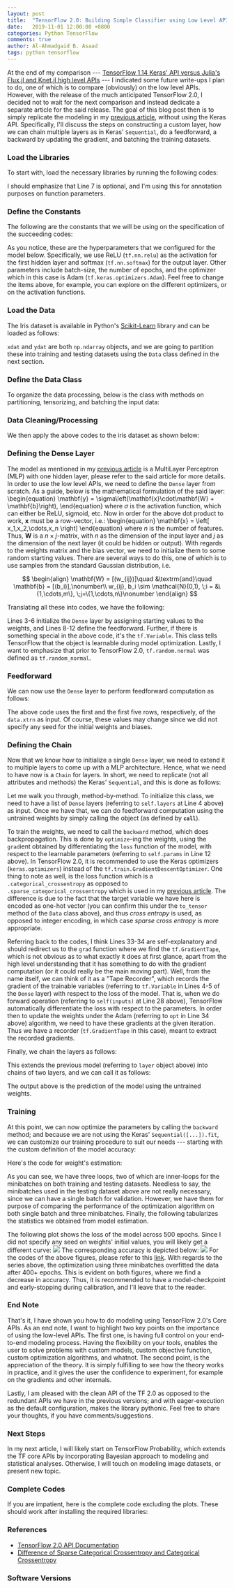 ```yaml
---
layout: post
title:  "TensorFlow 2.0: Building Simple Classifier using Low Level APIs"
date:   2019-11-01 12:00:00 +0800
categories: Python TensorFlow
comments: true
author: Al-Ahmadgaid B. Asaad
tags: python tensorflow
---
```

At the end of my comparison --- <a href="https://estadistika.github.io/julia/python/packages/knet/flux/tensorflow/machine-learning/deep-learning/2019/06/20/Deep-Learning-Exploring-High-Level-APIs-of-Knet.jl-and-Flux.jl-in-comparison-to-Tensorflow-Keras.html">TensorFlow 1.14 Keras' API versus Julia's Flux.jl and Knet.jl high level APIs</a> --- I indicated some future write-ups I plan to do, one of which is to compare (obviously) on the low level APIs. However, with the release of the much anticipated TensorFlow 2.0, I decided not to wait for the next comparison and instead dedicate a separate article for the said release. The goal of this blog post then is to simply replicate the modeling in my <a href="https://estadistika.github.io/julia/python/packages/knet/flux/tensorflow/machine-learning/deep-learning/2019/06/20/Deep-Learning-Exploring-High-Level-APIs-of-Knet.jl-and-Flux.jl-in-comparison-to-Tensorflow-Keras.html">previous article</a>, without using the Keras API. Specifically, I'll discuss the steps on constructing a custom layer, how we can chain multiple layers as in Keras' <code>Sequential</code>, do a feedforward, a backward by updating the gradient, and batching the training datasets. 

### Load the Libraries
To start with, load the necessary libraries by running the following codes:
<script src="https://gist.github.com/alstat/6ca5094612c2031fa80a6ca42fac34b7.js"></script>
I should emphasize that Line 7 is optional, and I'm using this for annotation purposes on function parameters.

### Define the Constants
The following are the constants that we will be using on the specification of the succeeding codes:
<script src="https://gist.github.com/alstat/454aa49e0ccf7d3ca86d65c35a1002c7.js"></script>
As you notice, these are the hyperparameters that we configured for the model below. Specifically, we use ReLU (<code>tf.nn.relu</code>) as the activation for the first hidden layer and softmax (<code>tf.nn.softmax</code>) for the output layer. Other parameters include batch-size, the number of epochs, and the optimizer which in this case is Adam (<code>tf.keras.optimizers.Adam</code>). Feel free to change the items above, for example, you can explore on the different optimizers, or on the activation functions. 

### Load the Data
The Iris dataset is available in Python's <a href="https://scikit-learn.org/">Scikit-Learn</a> library and can be loaded as follows:
<script src="https://gist.github.com/alstat/80e748cd186d94d51736348d607efc03.js"></script>
<code>xdat</code> and <code>ydat</code> are both <code>np.ndarray</code> objects, and we are going to partition these into training and testing datasets using the <code>Data</code> class defined in the next section.

### Define the Data Class
To organize the data processing, below is the class with methods on partitioning, tensorizing, and batching the input data:
<script src="https://gist.github.com/alstat/e24d40807d6816b92076c300b57a4bce.js"></script>

### Data Cleaning/Processing
We then apply the above codes to the iris dataset as shown below:
<script src="https://gist.github.com/alstat/0284a46ed09b92bcf19de4e5cee527d2.js"></script>

<!-- The unit that TensorFlow crunches during computation is of type <code>tf.Tensor</code>. Thus, we need to convert the <code>np.ndarray</code> to <code>tf.Tensor</code> objects, as in Lines 2-5 above. -->

### Defining the Dense Layer
The model as mentioned in my <a href="https://estadistika.github.io/julia/python/packages/knet/flux/tensorflow/machine-learning/deep-learning/2019/06/20/Deep-Learning-Exploring-High-Level-APIs-of-Knet.jl-and-Flux.jl-in-comparison-to-Tensorflow-Keras.html">previous article</a> is a MultiLayer Perceptron (MLP) with one hidden layer, please refer to the said article for more details. In order to use the low level APIs, we need to define the <code>Dense</code> layer from scratch. As a guide, below is the mathematical formulation of the said layer:
\begin{equation}
\mathbf{y} = \sigma\left\(\mathbf{x}\cdot\mathbf{W} +  \mathbf{b}\right\),
\end{equation}
where $\sigma$ is the activation function, which can either be ReLU, sigmoid, etc. Now in order for the above dot product to work, $\mathbf{x}$ must be a row-vector, i.e.:
\begin{equation}
\mathbf{x} = \left\[
  x_1,x_2,\cdots,x_n 
\right\]
\end{equation}
where $n$ is the number of features. Thus, $\mathbf{W}$ is a $n\times j$-matrix, with $n$ as the dimension of the input layer and  $j$ as the dimension of the next layer (it could be hidden or output). With regards to the weights matrix and the bias vector, we need to initialize them to some random starting values. There are several ways to do this, one of which is to use samples from the standard Gaussian distribution, i.e. 

$$
\begin{align}
\mathbf{W} = [(w_{ij})]\quad &\textrm{and}\quad \mathbf{b} = [(b_i)],\nonumber\\
w_{ij}, b_i \sim \mathcal{N}(0,1), \;i = &\{1,\cdots,m\}, \;j=\{1,\cdots,n\}\nonumber
\end{align}
$$

Translating all these into codes, we have the following:
<script src="https://gist.github.com/alstat/6b743375c1b3b5a468de559f77408aa7.js"></script>
Lines 3-6 initialize the <code>Dense</code> layer by assigning starting values to the weights, and Lines 8-12 define the feedforward. Further, if there is something special in the above code, it's the <code>tf.Variable</code>. This class tells TensorFlow that the object is learnable during model optimization. Lastly, I want to emphasize that prior to TensorFlow 2.0, <code>tf.random.normal</code> was defined as <code>tf.random_normal</code>. 

### Feedforward
We can now use the <code>Dense</code> layer to perform feedforward computation as follows:
<script src="https://gist.github.com/alstat/7ade32577acd6c5f22007eaa6e3ac894.js"></script>
The above code uses the first and the first five rows, respectively, of the <code>data.xtrn</code> as input. Of course, these values may change since we did not specify any seed for the initial weights and biases.

### Defining the Chain
Now that we know how to initialize a single <code>Dense</code> layer, we need to extend it to multiple layers to come up with a MLP architecture. Hence, what we need to have now is a <code>Chain</code> for layers. In short, we need to replicate (not all attributes and methods) the Keras' <code>Sequential</code>, and this is done as follows:
<script src="https://gist.github.com/alstat/832bf930c99beeae550c93c3d8fbb0e8.js"></script>
Let me walk you through, method-by-method. To initialize this class, we need to have a list of <code>Dense</code> layers (referring to <code>self.layers</code> at Line 4 above) as input. Once we have that, we can do feedforward computation using the untrained weights by simply calling the object (as defined by <code>__call__</code>). 

To train the weights, we need to call the <code>backward</code> method, which does backpropagation. This is done by <code>optimize</code>-ing the weights, using the <code>grad</code>ient obtained by differentiating the <code>loss</code> function of the model, with respect to the learnable parameters (referring to <code>self.params</code> in Line 12 above). In TensorFlow 2.0, it is recommended to use the Keras optimizers (<code>keras.optimizers</code>) instead of the <code>tf.train.GradientDescentOptimizer</code>. One thing to note as well, is the loss function which is a <code>.categorical_crossentropy</code> as opposed to <code>.sparse_categorical_crossentropy</code> which is used in my <a href="https://estadistika.github.io/julia/python/packages/knet/flux/tensorflow/machine-learning/deep-learning/2019/06/20/Deep-Learning-Exploring-High-Level-APIs-of-Knet.jl-and-Flux.jl-in-comparison-to-Tensorflow-Keras.html">previous article</a>. The difference is due to the fact that the target variable we have here is encoded as one-hot vector (you can confirm this under the <code>to_tensor</code> method of the <code>Data</code> class above), and thus <i>cross entropy</i> is used, as opposed to integer encoding, in which case <i>sparse cross entropy</i> is more appropriate. 

Referring back to the codes, I think Lines 33-34 are self-explanatory and should redirect us to the <code>grad</code> function where we find the <code>tf.GradientTape</code>, which is not obvious as to what exactly it does at first glance, apart from the high level understanding that it has something to do with the gradient computation (or it could really be the main moving part). Well, from the name itself, we can think of it as a "Tape Recorder", which records the gradient of the trainable variables (referring to <code>tf.Variable</code> in Lines 4-5 of the <code>Dense</code> layer) with respect to the loss of the model. That is, when we do forward operation (referring to <code>self(inputs)</code> at Line 28 above), TensorFlow automatically differentiate the loss with respect to the parameters. In order then to update the weights under the Adam (referring to <code>opt</code> in Line 34 above) algorithm, we need to have these gradients at the given iteration. Thus we have a recorder (<code>tf.GradientTape</code> in this case), meant to extract the recorded gradients.

Finally, we chain the layers as follows:
<script src="https://gist.github.com/alstat/94cbf6f01918a7d19d370cbc7b4cc83b.js"></script>
This extends the previous model (referring to <code>layer</code> object above) into chains of two layers, and we can call it as follows:
<script src="https://gist.github.com/alstat/f71a1f966ede34a473ee4308ca6a0dc6.js"></script>
The output above is the prediction of the model using the untrained weights.

### Training
At this point, we can now optimize the parameters by calling the <code>backward</code> method; and because we are not using the Keras' <code>Sequential([...]).fit</code>, we can customize our training procedure to suit our needs --- starting with the custom definition of the model accuracy:
<script src="https://gist.github.com/alstat/757b6796c9cd62c9b6bbadec179c254f.js"></script>
Here's the code for weight's estimation:
<script src="https://gist.github.com/alstat/6e515094992afecb508bfd3ec5e0d7bf.js"></script>
As you can see, we have three loops, two of which are inner-loops for the minibatches on both training and testing datasets. Needless to say, the minibatches used in the testing dataset above are not really necessary, since we can have a single batch for validation. However, we have them for purpose of comparing the performance of the optimization algorithm on both single batch and three minibatches. Finally, the following tabularizes the statistics we obtained from model estimation.
<script src="https://gist.github.com/alstat/35a1f774a548e60198e9773c79edca6a.js"></script>
The following plot shows the loss of the model across 500 epochs. Since I did not specify any seed on weights' initial values, you will likely get a different curve:
<img src="https://drive.google.com/uc?export=view&id=1PPMJVt2RPtj7OYnTlPGbpOqS9ffzv89O">
The corresponding accuracy is depicted below:
<img src="https://drive.google.com/uc?export=view&id=1ROu_mLT7t2D4RFj79YF17g9b-GXXIQAM">
For the codes of the above figures, please refer to this <a href="https://gist.github.com/alstat/a2f7f2725a2456ddfe86b83f9e6c1df6">link</a>. With regards to the series above, the optimization using three minibatches overfitted the data after 400+ epochs. This is evident on both figures, where we find a decrease in accuracy. Thus, it is recommended to have a model-checkpoint and early-stopping during calibration, and I'll leave that to the reader.

### End Note
That's it, I have shown you how to do modeling using TensorFlow 2.0's Core APIs. As an end note, I want to highlight two key points on the importance of using the low-level APIs. The first one, is having full control on your end-to-end modeling process. Having the flexibility on your tools, enables the user to solve problems with custom models, custom objective function, custom optimization algorithms, and whatnot. The second point, is the appreciation of the theory. It is simply fulfilling to see how the theory works in practice, and it gives the user the confidence to experiment, for example on the gradients and other internals. 

Lastly, I am pleased with the clean API of the TF 2.0 as opposed to the redundant APIs we have in the previous versions; and with eager-execution as the default configuration, makes the library pythonic. Feel free to share your thoughts, if you have comments/suggestions.

### Next Steps
In my next article, I will likely start on TensorFlow Probability, which extends the TF core APIs by incorporating Bayesian approach to modeling and statistical analyses. Otherwise, I will touch on modeling image datasets, or present new topic.

### Complete Codes
If you are impatient, here is the complete code excluding the plots. These should work after installing the required libraries:
<script src="https://gist.github.com/alstat/8e5af440bc199b8ee8dfc53056c848ec.js"></script>

### References
* <a href="https://www.tensorflow.org/api/stable">TensorFlow 2.0 API Documentation</a>
* <a href="https://datascience.stackexchange.com/questions/41921/sparse-categorical-crossentropy-vs-categorical-crossentropy-keras-accuracy">Difference of Sparse Categorical Crossentropy and Categorical Crossentropy</a>

### Software Versions
<script src="https://gist.github.com/alstat/662ddb50fbe5c61bbebd6dbb6bf21e20.js"></script>